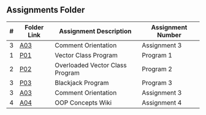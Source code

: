 ##  Assignments Folder

|   #   | Folder Link | Assignment Description | Assignment Number |
| :---: | ----------- | ---------------------- | ---------------- |
|   3   |     [A03](https://github.com/noirBreckin/2143-BreckinH-OOP/tree/main/Assignments/A03#files)     |   Comment Orientation  |   Assignment 3   |
|   1   | [P01](https://github.com/noirBreckin/2143-BreckinH-OOP/tree/main/Assignments/P01)               |   Vector Class Program |   Program 1      |
|   2   | [P02](https://github.com/noirBreckin/2143-BreckinH-OOP/tree/main/Assignments/P02)               |   Overloaded Vector Class Program | Program 2      |
|   3   | [P03](https://github.com/noirBreckin/2143-BreckinH-OOP/tree/main/Assignments/P03)               |  Blackjack Program     |   Program 3      |
|   3   |     [A03](https://github.com/noirBreckin/2143-BreckinH-OOP/tree/main/Assignments/A03#files)     |   Comment Orientation  |   Assignment 3   |
|   4   | [A04](https://github.com/noirBreckin/2143-BreckinH-OOP/wiki)                                    |  OOP Concepts Wiki     |   Assignment 4   |
